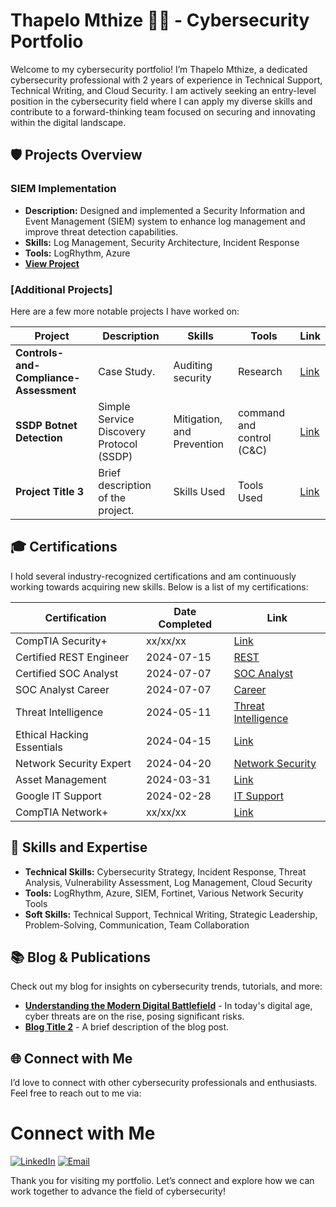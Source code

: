 # Thapelo Mthize 👨‍💻 - Cybersecurity Portfolio

Welcome to my cybersecurity portfolio! I’m Thapelo Mthize, a dedicated cybersecurity professional with 2 years of experience in Technical Support, Technical Writing, and Cloud Security. I am actively seeking an entry-level position in the cybersecurity field where I can apply my diverse skills and contribute to a forward-thinking team focused on securing and innovating within the digital landscape.

## 🛡️ Projects Overview

### SIEM Implementation

- **Description:** Designed and implemented a Security Information and Event Management (SIEM) system to enhance log management and improve threat detection capabilities.
- **Skills:** Log Management, Security Architecture, Incident Response
- **Tools:** LogRhythm, Azure
- **[View Project](https://github.com/Mthize/SIEM-Chronicle.git)**

### [Additional Projects]

Here are a few more notable projects I have worked on:

| **Project**         | **Description**                                                                 | **Skills**                      | **Tools**         | **Link**  |
|---------------------|---------------------------------------------------------------------------------|---------------------------------|-------------------|-----------|
| **Controls-and-Compliance-Assessment** | Case Study.                                                  | Auditing security               | Research          | [Link](https://github.com/Mthize/Controls-and-Compliance-Assessment-Case.git) |
| **SSDP Botnet Detection** | Simple Service Discovery Protocol (SSDP)                                  | Mitigation, and Prevention                          | command and control (C&C)        | [Link](https://github.com/Mthize/SSDP-Botnet-Detection.git) |
| **Project Title 3** | Brief description of the project.                                               | Skills Used                     | Tools Used        | [Link](#) |

## 🎓 Certifications

I hold several industry-recognized certifications and am continuously working towards acquiring new skills. Below is a list of my certifications:

| **Certification**                   | **Date Completed** | **Link**   |
|------------------------------------ |--------------------|------------|
| CompTIA Security+                   | xx/xx/xx           | [Link](#)  |
| Certified REST Engineer              | 2024-07-15         | [REST](https://credential.certifyme.online/verify/98dc935914748) |
| Certified SOC Analyst               | 2024-07-07         | [SOC Analyst](https://my.certifyme.online/verify/4835b7b914380) |
| SOC Analyst Career                  | 2024-07-07         | [Career](https://my.certifyme.online/verify/a7cd13a714565) |
| Threat Intelligence                 | 2024-05-11         | [Threat Intelligence](https://arcx.io/verify-certificate?id=ee14644981bc3b3a869053198cc84e681d79f733&k=668b536de14144649f2b9272979006b3) |
| Ethical Hacking Essentials          | 2024-04-15         | [Link](#)  |
| Network Security Expert             | 2024-04-20         | [Network Security](https://training.fortinet.com/admin/tool/certificate/index.php) |
| Asset Management                    | 2024-03-31         | [Link](#)  |
| Google IT Support                   | 2024-02-28         | [IT Support](https://www.credly.com/badges/60c84266-de42-487c-801b-e0c480862af6/linked_in_profile) |
| CompTIA Network+                    | xx/xx/xx           | [Link](#)  |

## 🌟 Skills and Expertise

- **Technical Skills:** Cybersecurity Strategy, Incident Response, Threat Analysis, Vulnerability Assessment, Log Management, Cloud Security
- **Tools:** LogRhythm, Azure, SIEM, Fortinet, Various Network Security Tools
- **Soft Skills:** Technical Support, Technical Writing, Strategic Leadership, Problem-Solving, Communication, Team Collaboration

## 📚 Blog & Publications

Check out my blog for insights on cybersecurity trends, tutorials, and more:

- **[Understanding the Modern Digital Battlefield](https://www.linkedin.com/pulse/cyber-threats-attacks-understanding-modern-digital-thapelo-mthize-d1aze)** - In today's digital age, cyber threats are on the rise, posing significant risks.
- **[Blog Title 2](#)** - A brief description of the blog post.

## 🌐 Connect with Me

I’d love to connect with other cybersecurity professionals and enthusiasts. Feel free to reach out to me via:

# Connect with Me

[![LinkedIn](https://img.shields.io/badge/LinkedIn-0077B5?style=for-the-badge&logo=linkedin&logoColor=white)](http://linkedin.com/in/thapelomthize)
[![Email](https://img.shields.io/badge/Email-D14836?style=for-the-badge&logo=gmail&logoColor=white)](mailto:mthizethapelo@icloud.com)


Thank you for visiting my portfolio. Let’s connect and explore how we can work together to advance the field of cybersecurity!

